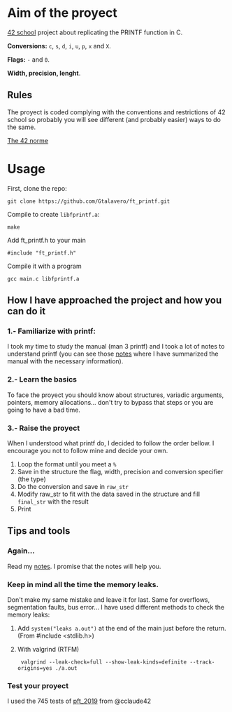 # Aim of the proyect
[42 school][1] project about replicating the PRINTF function in C.

**Conversions:** `c`, `s`, `d`, `i`, `u`, `p`, `x` and `X`.

**Flags:** `-` and `0`.

**Width, precision, lenght**.

## Rules
The proyect is coded complying with the conventions and restrictions of 42 school so probably you will see different (and probably easier) ways to do the same.

[The 42 norme][2]

# Usage
First, clone the repo:

    git clone https://github.com/Gtalavero/ft_printf.git

Compile to create `libfprintf.a`:
 
    make

Add ft_printf.h to your main

    #include "ft_printf.h"
    
Compile it with a program

    gcc main.c libfprintf.a

## How I have approached the project and how you can do it
### 1.- Familiarize with printf:
I took my time to study the manual (man 3 printf) and I took a lot of notes to understand printf (you can see those [notes](NOTES.md) where I have summarized the manual with the necessary information).

### 2.- Learn the basics
To face the proyect you should know about structures, variadic arguments, pointers, memory allocations... don't try to bypass that steps or you are going to have a bad time.

### 3.- Raise the proyect
When I understood what printf do, I decided to follow the order bellow. I encourage you not to follow mine and decide your own.
1. Loop the format until you meet a `%`
2. Save in the structure the flag, width, precision and conversion specifier (the type)
3. Do the conversion and save in `raw_str`
4. Modify raw_str to fit with the data saved in the structure and fill `final_str` with the result
5. Print

## Tips and tools
### Again...
Read my [notes](NOTES.md). I promise that the notes will help you.

### Keep in mind all the time the memory leaks. 
Don't make my same mistake and leave it for last. Same for overflows, segmentation faults, bus error...
I have used different methods to check the memory leaks:
1. Add `system("leaks a.out")` at the end of the main just before the return. (From #include <stdlib.h>)
2. With valgrind (RTFM)

        valgrind --leak-check=full --show-leak-kinds=definite --track-origins=yes ./a.out

### Test your proyect
I used the 745 tests of [pft_2019][3] from @cclaude42

[1]: https://www.42madrid.com/ "42 Madrid"
[2]: https://cdn.intra.42.fr/pdf/pdf/960/norme.en.pdf
[3]: https://github.com/cclaude42/PFT_2019



